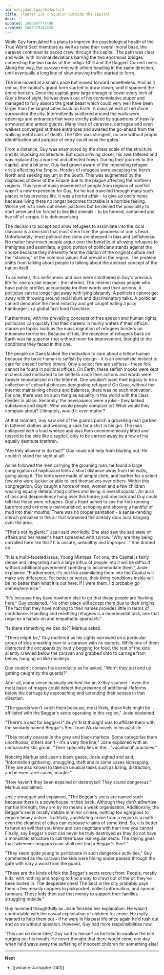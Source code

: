 ```yaml
---
id: oxhjgdadhtgoyt8w4ap4si3
title: Chapter 239 - Squalor Outside the Capital
desc: ''
updated: 1666847771498
created: 1664479152525
---
```


While Guy formulated his plans to improve the psychological health of the True World Sect members as well as raise their overall moral base, the caravan continued its paced crawl through the capital. The path was clear and wide, with minimal deviations barring the two enormous bridges connecting the two banks of the Indigo-Chill and the Ragged-Current rivers. Along the way, the caravan met with others heading in the same direction, until eventually a long line of slow-moving traffic started to form.

The line moved at a snail's pace but moved forward nonetheless. And as it did so, the capital's grand form started to draw closer, until it spanned the entire horizon. Once the capital grew large enough to cover every inch of Guy's line of sight, he was drawn out of his contemplative stupor and managed to fully absorb the great beast which could very well have been larger than the largest cities back on Earth. A massive wall of red stone surrounded the city. Intermittently scattered around the walls were openings and entrances that were strictly policed by squadrons of heavily armoured and armed guards. Many lines of caravans, carriages and even walkers converged at these entrances and awaited the go-ahead from the walking metal cans of death. The filter was stringent, no one without proper identification and purpose of entry could pass the gates.

From a distance, Guy was enamoured by the sheer scale of the structure and its imposing architecture. But upon arriving closer, his awe faltered and was replaced by a worried and affected frown. During their journey to the capital, and a bit prior, Guy had grown aware of the impending refugee crisis affecting the Empire. Hordes of refugees were escaping the harsh North and seeking asylum in the South. This was augmented by the displaced citizens of the Empire due to the plague affecting the northern regions. This type of mass movement of people from regions of conflict wasn't a new experience for Guy, for he had travelled through many such places in his previous life. It was a horrid affair - to give up one's home because living there no longer becomes tractable is a horrible feeling. Worse yet is to seek out newer pastures but be denied the possibility to start anew and be forced to live like animals - to be herded, contained and live off of scraps. It is dehumanising.

The decision to accept and allow refugees to assimilate into the local diaspora is a decision that must stem from the goodness of one's heart. Unfortunately, most political decisions are steeped in bias and selfishness. No matter how much people argue over the benefits of allowing refugees to immigrate and assimilate, a good portion of politicians stands against the choice because they inherently fear the dilution of the original culture and the "staining" of the common values that prevail in the region. The problem shifts from talking about people to talking about the abstract concept of the nation itself.

To an extent, this selfishness and bias were smothered in Guy's previous life for one crucial reason - the Internet. The Internet makes people who have public profiles accountable for their words and their actions. A politician can no longer get away with lying blatantly. A politician cannot get away with throwing around racial slurs and discriminatory talks. A politician cannot denounce the meat industry and get caught eating a juicy hamburger in a global fast-food franchise. 

Furthermore, with the prevailing concepts of free speech and human rights, politicians can quickly find their careers in murky waters if their official stance on topics such as the mass migration of refugees borders on inhumane territories. Because of this, the reception of refugees back on Earth was far superior (not without room for improvement, though) to the conditions they faced in this one.

The people on Gaea lacked the motivation to care about a fellow human because the basic human is selfish by design - it is an animalistic instinct to care for oneself before others. Only a select few are selfless - these folk cannot be found in political offices. On Earth, these selfish mooks were kept in check and motivated to be selfless since their actions and words were forever immortalised on the Internet. One wouldn't want their legacy to be a collection of colourful phrases denigrating refugees! On Gaea, without the Internet maintaining checks and balances, there was no such motivation. For one, there was no such thing as equality in this world with the class divides in place. Secondly, the newspapers were a joke - they lacked substance and depth. Who would people complain to? What would they complain about? Ultimately, would it even matter?

At that moment, Guy saw one of the guards punch a grovelling man garbed in tattered clothes and wearing a sack for a shirt in his gut. The man collapsed with a loud wheeze and was then unceremoniously lifted and tossed to the side like a ragdoll, only to be carried away by a few of his equally destitute brethren.

"Are they allowed to do that?" Guy could not help from blurting out. He couldn't stand the sight at all!

As he followed the men carrying the groaning man, he found a large congregation of haphazard tents a short distance away from the walls, going along it. The tents were made of simple cloth, and leather for a select few who were luckier or able to lord themselves over others. Within this congregation, Guy caught a horde of men, women and a few children wearing equally deteriorating clothes and living in overall squalor. An aura of loss and despondency hung over this horde; just one look and Guy could tell that these were refugees. Guy's heart ached to see the kids running barefoot and extremely malnourished, scooping and shoving a handful of mud into their mouths. There was no proper sanitation - a sense-rending stench prevailed in the air that worsened the already dour aura hanging over the area.

"That's not hygienic!" Jean said worriedly. She also saw the sad state of affairs and her healer's heart screamed with sorrow. "Why are they being corralled here like this? It is unsafe, unhealthy and improper..." She droned on.

"It is a multi-faceted issue, Young Mistress. For one, the Capital is fairly dense and integrating such a large influx of people into it will be difficult without additional government spending to accommodate them," Josie explained. "Furthermore, it's not like assimilating them into the Capital will make any difference. For better or worse, their living conditions inside will be no better than what it is out here. If I were them, I'd probably go somewhere else."

"It's because they have nowhere else to go that these people are flocking here," Guy explained. "No other place will accept them due to their origins. The fact that they have nothing to their names provides little in terms of confidence. Handling and resettling refugees is a monumental task, one that requires a hands-on and empathetic approach."

"Is there something we can do?" Markus asked.

"There might be," Guy muttered as his sights narrowed on a particular group of kids sneaking over to a caravan with no escorts. While one of them distracted the occupants by loudly begging for food, the rest of the kids silently crawled below the caravan and grabbed onto to carriage from below, hanging on like monkeys.

Guy couldn't contain his incredulity as he asked, "Won't they just end up getting caught by the guards?"

After all, mana sense basically worked like an X-Ray scanner - even the most basic of mages could detect the presence of additional lifeforms below the carriage by approaching and extending their senses in that direction.

"The guards won't catch them because, most likely, those kids might be affiliated with the Beggar's sects operating in this region," Josie explained.

"There's a sect for beggars?" Guy's first thought was to affiliate them with the similarly named Beggar's Sect from Wuxia novels in his past life.

"They mostly operate in the grey and black markets. Some categorise them unorthodox, others don't - it's a very fine line," Josie explained with an uncharacteristic groan. "Their speciality lies in the... 'vocational' practices."

Noticing Markus and Jean's blank gazes, Josie sighed and said, "Information gathering, smuggling, theft and in some cases kidnapping. They are also known to take on unusual tasks such as luring, distraction, and in even rarer cases, murder."

"How haven't they been expelled or destroyed? They sound dangerous!" Markus exclaimed.

Josie shrugged and explained, "The Beggar's sects are named such because there is a powerhouse in their back. Although they don't advertise martial strength, they are by no means a weak organisation. Additionally, the Beggar's sects mostly dabble in minor crimes, nothing too egregious to require heavy action. Truthfully, annihilating crime from a region is a myth - even the cleanest of cities can espouse villains of some kind. So, it is better to have an evil that you know and can negotiate with than one you cannot. Finally, any Beggar's sect can never be truly destroyed as they do not have a monolithic structure to call their base like regular sects. The saying goes that 'wherever beggars roam shall one find a Beggar's Sect'."

"They seem quite young to participate in such dangerous activities," Guy commented as the caravan the kids were hiding under passed through the gate with nary a word from the guard.

"These are the kinds of folk the Beggar's sects recruit from. People, mostly kids, with nothing and hoping to find a way to crawl out of the pit they've been buried in. The desperate ones! The Sect in the city probably pays them a few measly coppers to pickpocket, collect information, and spread rumours. Those kids then use that money to support their families struggling outside."

Guy hummed thoughtfully as Josie finished her explanation. He wasn't comfortable with the casual exploitation of children for crime. He really wanted to help them out - if he were in his past life once again he'd rush out and do so without question. However, Guy had more responsibilities now.

'This can be done later,' Guy said to himself as he tried to swallow the bile surging out his mouth. He never thought that there would come one day when he'd wave away the suffering of innocent children for something else!

____

**Next**
* [[volume-4.chapter-240]]